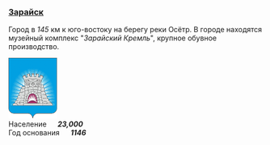<!--2021-10-31 01:30:04-->
### [Зарайск]()
Город в *145* км к юго-востоку на берегу реки Осётр.
В городе находятся музейный комплекс "*Зарайский Кремль*", крупное обувное производство.

<img src="Zaraysk.gif" width="96px"><br>
Население &emsp; ***23,000*** &emsp;<br>
Год&nbsp;основания &emsp; ***1146***